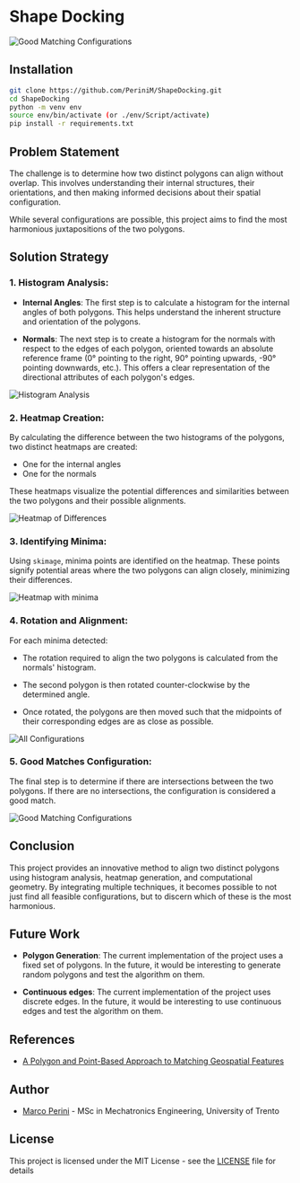 # Shape Docking
![Good Matching Configurations](images/good_matches.png)

## Installation
```bash
git clone https://github.com/PeriniM/ShapeDocking.git
cd ShapeDocking
python -m venv env
source env/bin/activate (or ./env/Script/activate)
pip install -r requirements.txt
```

## Problem Statement

The challenge is to determine how two distinct polygons can align without overlap. This involves understanding their internal structures, their orientations, and then making informed decisions about their spatial configuration.

While several configurations are possible, this project aims to find the most harmonious juxtapositions of the two polygons.

## Solution Strategy

### 1. **Histogram Analysis**:

- **Internal Angles**: The first step is to calculate a histogram for the internal angles of both polygons. This helps understand the inherent structure and orientation of the polygons.

- **Normals**: The next step is to create a histogram for the normals with respect to the edges of each polygon, oriented towards an absolute reference frame (0° pointing to the right, 90° pointing upwards, -90° pointing downwards, etc.). This offers a clear representation of the directional attributes of each polygon's edges.

![Histogram Analysis](images/histograms.png)

### 2. **Heatmap Creation**:

By calculating the difference between the two histograms of the polygons, two distinct heatmaps are created:

- One for the internal angles
- One for the normals

These heatmaps visualize the potential differences and similarities between the two polygons and their possible alignments.

![Heatmap of Differences](images/heatmaps.png)

### 3. **Identifying Minima**:

Using `skimage`, minima points are identified on the heatmap. These points signify potential areas where the two polygons can align closely, minimizing their differences.

![Heatmap with minima](images/heatmaps_minima.png)

### 4. **Rotation and Alignment**:

For each minima detected:

- The rotation required to align the two polygons is calculated from the normals' histogram.
  
- The second polygon is then rotated counter-clockwise by the determined angle.

- Once rotated, the polygons are then moved such that the midpoints of their corresponding edges are as close as possible.

![All Configurations](images/all_matches.png)

### 5. **Good Matches Configuration**:

The final step is to determine if there are intersections between the two polygons. If there are no intersections, the configuration is considered a good match.

![Good Matching Configurations](images/good_matches.png)

## Conclusion

This project provides an innovative method to align two distinct polygons using histogram analysis, heatmap generation, and computational geometry. By integrating multiple techniques, it becomes possible to not just find all feasible configurations, but to discern which of these is the most harmonious.

## Future Work

- **Polygon Generation**: The current implementation of the project uses a fixed set of polygons. In the future, it would be interesting to generate random polygons and test the algorithm on them.

- **Continuous edges**: The current implementation of the project uses discrete edges. In the future, it would be interesting to use continuous edges and test the algorithm on them.

## References

- [A Polygon and Point-Based Approach to Matching Geospatial Features](https://www.mdpi.com/2220-9964/6/12/399)

## Author

- [Marco Perini](https://www.linkedin.com/in/perinim/) - MSc in Mechatronics Engineering, University of Trento

## License

This project is licensed under the MIT License - see the [LICENSE](LICENSE) file for details
